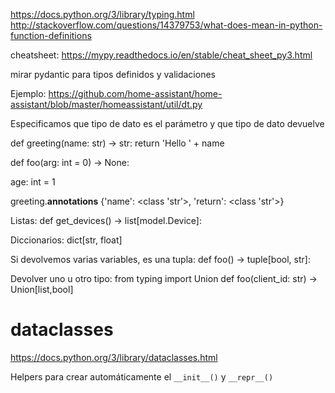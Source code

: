 https://docs.python.org/3/library/typing.html
http://stackoverflow.com/questions/14379753/what-does-mean-in-python-function-definitions

cheatsheet: https://mypy.readthedocs.io/en/stable/cheat_sheet_py3.html


mirar pydantic para tipos definidos y validaciones

Ejemplo: https://github.com/home-assistant/home-assistant/blob/master/homeassistant/util/dt.py

Especificamos que tipo de dato es el parámetro y que tipo de dato devuelve

def greeting(name: str) -> str:
    return 'Hello ' + name

def foo(arg: int = 0) -> None:

age: int = 1

greeting.__annotations__
{'name': <class 'str'>, 'return': <class 'str'>}


Listas:
def get_devices() -> list[model.Device]:

Diccionarios:
dict[str, float]

Si devolvemos varias variables, es una tupla:
def foo() -> tuple[bool, str]:

Devolver uno u otro tipo:
from typing import Union
def foo(client_id: str) -> Union[list,bool]


# dataclasses
https://docs.python.org/3/library/dataclasses.html

Helpers para crear automáticamente el ``__init__()`` y ``__repr__()``
